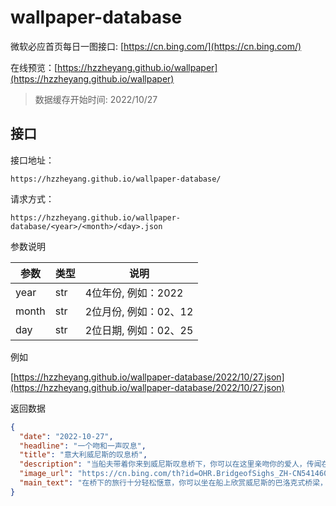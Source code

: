 # wallpaper-database


微软必应首页每日一图接口: [https://cn.bing.com/](https://cn.bing.com/)

在线预览：[https://hzzheyang.github.io/wallpaper](https://hzzheyang.github.io/wallpaper)

> 数据缓存开始时间: 2022/10/27

## 接口

接口地址：
```
https://hzzheyang.github.io/wallpaper-database/
```

请求方式：

```
https://hzzheyang.github.io/wallpaper-database/<year>/<month>/<day>.json
```

参数说明

| 参数 | 类型 | 说明 | 
| - | - | - | 
| year | str | 4位年份, 例如：2022 | 
| month | str | 2位月份, 例如：02、12 | 
| day | str | 2位日期, 例如：02、25 | 

例如

[https://hzzheyang.github.io/wallpaper-database/2022/10/27.json](https://hzzheyang.github.io/wallpaper-database/2022/10/27.json)

返回数据

```json
{
  "date": "2022-10-27",
  "headline": "一个吻和一声叹息",
  "title": "意大利威尼斯的叹息桥",
  "description": "当船夫带着你来到威尼斯叹息桥下，你可以在这里亲吻你的爱人，传闻在叹息桥下接吻爱情会长久。然而，叹息桥名字的来源与爱情无关。这座封闭的桥于1600年完工，它将新监狱和总督府的审讯室连接起来。据说，囚犯人生中最后一次欣赏美丽的威尼斯，便是在这座桥上。由此看来，这确实足以令人叹息。",
  "image_url": "https://cn.bing.com/th?id=OHR.BridgeofSighs_ZH-CN5414607871_1920x1080.jpg&rf=LaDigue_1920x1080.jpg",
  "main_text": "在桥下的旅行十分轻松惬意，你可以坐在船上欣赏威尼斯的巴洛克式桥梁，沉浸在当地的各种传奇故事中。"
}
```
